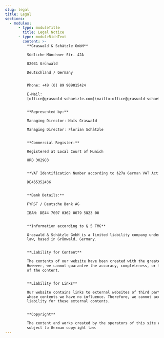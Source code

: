 ```yaml
---
slug: legal
title: Legal
sections:
  - modules:
      - type: moduleTitle
        title: Legal Notice
      - type: moduleRichText
        content: >-
          **Graswald & Schätzle GmbH**  

          Südliche Münchner Str. 42A  

          82031 Grünwald  

          Deutschland / Germany


          Phone: +49 (0) 89 909015424  

          E-Mail:
          [office@graswald-schaetzle.com](mailto:office@graswald-schaetzle.com)


          **Represented by:**  

          Managing Director: Naïs Graswald  

          Managing Director: Florian Schätzle


          **Commercial Register:**  

          Registered at Local Court of Munich  

          HRB 302983


          **VAT Identification Number according to §27a German VAT Act:**  

          DE455352436


          **Bank Details:**  

          FYRST / Deutsche Bank AG  

          IBAN: DE44 7007 0362 0079 5823 00


          **Information according to § 5 TMG**  

          Graswald & Schätzle GmbH is a limited liability company under German
          law, based in Grünwald, Germany.


          **Liability for Content**  

          The contents of our website have been created with the greatest care.
          However, we cannot guarantee the accuracy, completeness, or timeliness
          of the content.


          **Liability for Links**  

          Our website contains links to external websites of third parties, on
          whose contents we have no influence. Therefore, we cannot accept any
          liability for these external contents.


          **Copyright**  

          The content and works created by the operators of this site are
          subject to German copyright law.
---
```


